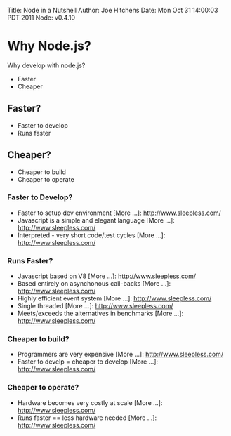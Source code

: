 Title: Node in a Nutshell
Author: Joe Hitchens
Date: Mon Oct 31 14:00:03 PDT 2011
Node: v0.4.10


# Why Node.js?

Why develop with node.js?

* Faster
* Cheaper

## Faster?

* Faster to develop
* Runs faster

## Cheaper?

* Cheaper to build
* Cheaper to operate

### Faster to Develop?

* Faster to setup dev environment
	[More ...]: http://www.sleepless.com/
* Javascript is a simple and elegant language
	[More ...]: http://www.sleepless.com/
* Interpreted - very short code/test cycles
	[More ...]: http://www.sleepless.com/

### Runs Faster?

* Javascript based on V8
	[More ...]: http://www.sleepless.com/
* Based entirely on asynchonous call-backs
	[More ...]: http://www.sleepless.com/
* Highly efficient event system
	[More ...]: http://www.sleepless.com/
* Single threaded
	[More ...]: http://www.sleepless.com/
* Meets/exceeds the alternatives in benchmarks
	[More ...]: http://www.sleepless.com/

### Cheaper to build?

* Programmers are very expensive
	[More ...]: http://www.sleepless.com/
* Faster to develp = cheaper to develop
	[More ...]: http://www.sleepless.com/

### Cheaper to operate?

* Hardware becomes very costly at scale
	[More ...]: http://www.sleepless.com/
* Runs faster == less hardware needed
	[More ...]: http://www.sleepless.com/


[Sleepless Inc.]: http://www.sleepless.com/


